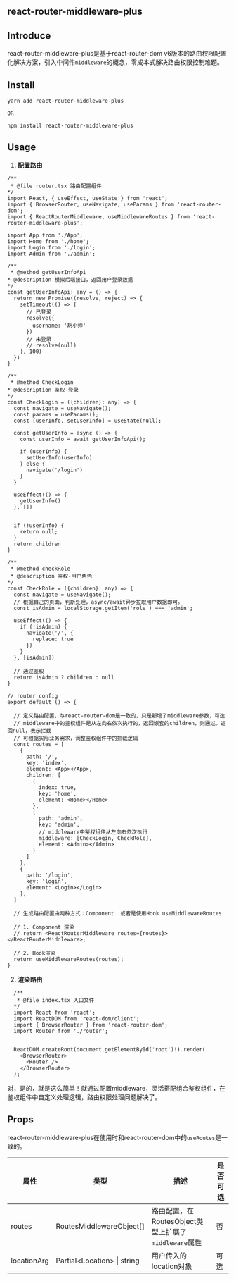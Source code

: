 ## react-router-middleware-plus

## Introduce
react-router-middleware-plus是基于react-router-dom v6版本的路由权限配置化解决方案，引入中间件`middleware`的概念，零成本式解决路由权限控制难题。

## Install

```shell
yarn add react-router-middleware-plus

OR 

npm install react-router-middleware-plus
```

## Usage
1. **配置路由**
  ```tsx
  /**
   * @file router.tsx 路由配置组件
  */
  import React, { useEffect, useState } from 'react';
  import { BrowserRouter, useNavigate, useParams } from 'react-router-dom';
  import { ReactRouterMiddleware, useMiddlewareRoutes } from 'react-router-middleware-plus';

  import App from './App';
  import Home from './home';
  import Login from './login';
  import Admin from './admin';
  
  /**
   * @method getUserInfoApi
  * @description 模拟后端接口，返回用户登录数据
  */
  const getUserInfoApi: any = () => {
    return new Promise((resolve, reject) => {
      setTimeout(() => {
        // 已登录
        resolve({
          username: '胡小帅'
        })
        // 未登录
        // resolve(null)
      }, 100)
    })
  }

  /**
   * @method CheckLogin
  * @description 鉴权-登录
  */
  const CheckLogin = ({children}: any) => {
    const navigate = useNavigate();
    const params = useParams();
    const [userInfo, setUserInfo] = useState(null);

    const getUserInfo = async () => {
      const userInfo = await getUserInfoApi();

      if (userInfo) {
        setUserInfo(userInfo)
      } else {
        navigate('/login')
      }
    }

    useEffect(() => {
      getUserInfo()
    }, [])


    if (!userInfo) {
      return null;
    }
    return children
  }

  /**
   * @method checkRole
   * @description 鉴权-用户角色
  */
  const CheckRole = ({children}: any) => {
    const navigate = useNavigate();
    // 根据自己的页面，判断处理，async/await异步拉取用户数据即可。
    const isAdmin = localStorage.getItem('role') === 'admin';

    useEffect(() => {
      if (!isAdmin) {
        navigate('/', {
          replace: true
        })
      }
    }, [isAdmin])
    
    // 通过鉴权
    return isAdmin ? children : null
  }

  // router config
  export default () => {

    // 定义路由配置，与react-router-dom是一致的，只是新增了middleware参数，可选
    // middleware中的鉴权组件是从左向右依次执行的，返回嵌套的children，则通过。返回null，表示拦截
    // 可根据实际业务需求，调整鉴权组件中的拦截逻辑
    const routes = [
      {
        path: '/',
        key: 'index',
        element: <App></App>,
        children: [
          {
            index: true,
            key: 'home',
            element: <Home></Home>
          },
          {
            path: 'admin',
            key: 'admin',
            // middleware中鉴权组件从左向右依次执行
            middleware: [CheckLogin, CheckRole],
            element: <Admin></Admin>
          }
        ]
      },
      {
        path: '/login',
        key: 'login',
        element: <Login></Login>
      },
    ]

    // 生成路由配置由两种方式：Component  或者是使用Hook useMiddlewareRoutes
        
    // 1. Component 渲染
    // return <ReactRouterMiddleware routes={routes}></ReactRouterMiddleware>;
    
    // 2. Hook渲染
    return useMiddlewareRoutes(routes);
  }
  ```
2. **渲染路由**

  ```tsx
    /**
     * @file index.tsx 入口文件
    */
    import React from 'react';
    import ReactDOM from 'react-dom/client';
    import { BrowserRouter } from 'react-router-dom';
    import Router from './router';


    ReactDOM.createRoot(document.getElementById('root')!).render(
      <BrowserRouter>
        <Router />
      </BrowserRouter>
    );
  ```

对，是的，就是这么简单！就通过配置middleware，灵活搭配组合鉴权组件，在鉴权组件中自定义处理逻辑，路由权限处理问题解决了。

## Props
react-router-middleware-plus在使用时和react-router-dom中的`useRoutes`是一致的。


| 属性 | 类型 | 描述 | 是否可选 |
| --- | --- |  --- |  --- |
| routes  | RoutesMiddlewareObject[]  | 路由配置，在RoutesObject类型上扩展了`middleware`属性 | 否 |
| locationArg | Partial\<Location\> \| string | 用户传入的location对象 | 可选 |


